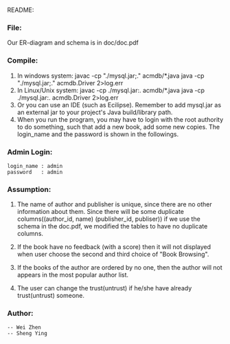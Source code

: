 README:

### File:

Our ER-diagram and schema is in doc/doc.pdf

### Compile:

1. In windows system:
	javac -cp "./mysql.jar;." acmdb/*.java
	java -cp "./mysql.jar;." acmdb.Driver 2>log.err
2. In Linux/Unix system: 
	javac -cp ./mysql.jar:. acmdb/*.java
	java -cp ./mysql.jar:. acmdb.Driver 2>log.err
3. Or you can use an IDE (such as Ecilipse). Remember to add mysql.jar as an external jar to your project's Java build/library path.
4. When you run the program, you may have to login with the root authority to do something, such that add a new book, add some new copies. The login_name and the password is shown in the followings.

### Admin Login:
	login_name : admin
	password   : admin

### Assumption:

1.	The name of author and publisher is unique, since there are no other information about them. 
	Since there will be some duplicate columns((author_id, name) (publisher_id, publiser)) if we use the schema in the doc.pdf, we modified the tables to have no duplicate columns.

2.	If the book have no feedback (with a score) then it will not displayed when user choose the second and third choice of "Book Browsing".

3.	If the books of the author are ordered by no one, then the author will not appears in the most popular author list.

4.	The user can change the trust(untrust) if he/she have already trust(untrust) someone.

### Author:

	-- Wei Zhen
	-- Sheng Ying